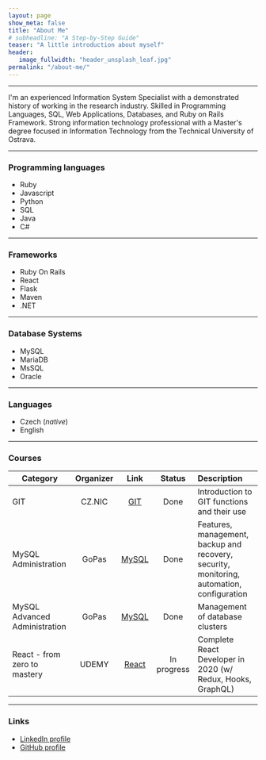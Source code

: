 ```yaml
---
layout: page
show_meta: false
title: "About Me"
# subheadline: "A Step-by-Step Guide"
teaser: "A little introduction about myself"
header:
   image_fullwidth: "header_unsplash_leaf.jpg"
permalink: "/about-me/"
---
```


***
I'm an experienced Information System Specialist with a demonstrated history of working in the research industry. Skilled in Programming Languages, SQL, Web Applications, Databases, and Ruby on Rails Framework. Strong information technology professional with a Master's degree focused in Information Technology from the Technical University of Ostrava.

***


### Programming languages
- Ruby
- Javascript
- Python
- SQL
- Java
- C#

***

### Frameworks
- Ruby On Rails
- React
- Flask
- Maven
- .NET

***

### Database Systems
- MySQL
- MariaDB
- MsSQL
- Oracle

***

### Languages
- Czech (*native*)
- English

***

### Courses

| Category   |    Organizer  |  Link  | Status | Description |
|------------|:-------------:|:------:|:------:|:------------|
| GIT |  CZ.NIC | [GIT](https://akademie.nic.cz/akademie/course/100/detail/) |Done | Introduction to GIT functions and their use |
| MySQL Administration |  GoPas   | [MySQL](https://www.gopas.cz/Kurzy/Katalog-kurzu/Databaze/MySQL/Administrace-MySQL-GOC661.aspx) |   Done | Features, management, backup and recovery, security, monitoring, automation, configuration |
| MySQL Advanced Administration | GoPas | [MySQL](https://www.gopas.cz/Kurzy/Katalog-kurzu/Databaze/MySQL/Pokrocila-administrace-MySQL-GOC665.aspx) | Done | Management of database clusters |
| React - from zero to mastery |  UDEMY | [React](https://www.udemy.com/course/complete-react-developer-zero-to-mastery) |In progress | Complete React Developer in 2020 (w/ Redux, Hooks, GraphQL) |

***

### Links
* [LinkedIn profile](https://www.linkedin.com/in/jan-krupa-139a40178/)
* [GitHub profile](https://github.com/Kani999)